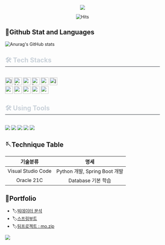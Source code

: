 <div align='center'>
  <p>
    <a href="https://github.com/zzzissu">
      <img src="https://capsule-render.vercel.app/api?type=venom&height=250&color=FFD1FA&text=zzzissu's%20Repository&fontColor=FFE1FA&fontSize=50&section=header&stroke=FFFFFF"/>
    </a>
  </p>
  
![Hits](https://hits.seeyoufarm.com/api/count/incr/badge.svg?url=https%3A%2F%2Fgithub.com%2Fzzzissu&count_bg=%23FFDAC7&title_bg=%23FFADAD&icon=github.svg&icon_color=%23E7E7E7&title=hits&edge_flat=false)

</div>

## 📌Github Stat and Languages
![Anurag's GitHub stats](https://github-readme-stats.vercel.app/api?username=zzzissu&theme=buefy&show_icons=true)

<div style="text-align: left;">
    <h2 style="border-bottom: 1px solid #21262d; color: #c9d1d9;"> 🛠️ Tech Stacks </h2> <br>
    <div style="margin: ; text-align: left;">
        <img height="25" src="https://img.shields.io/badge/Java-ED8B00?style=for-the-badge&logo=openjdk&logoColor=white" title="java"/>
        <img height="25" src="https://img.shields.io/badge/HTML-239120?style=for-the-badge&logo=html5&logoColor=white" title="html"/> 
        <img height="25" src="https://img.shields.io/badge/CSS-239120?&style=for-the-badge&logo=css3&logoColor=white" title="css"/> 
        <img height="25" src="https://img.shields.io/badge/Bootstrap-563D7C?style=for-the-badge&logo=bootstrap&logoColor=white" title="bootstrap"/> 
        <img height="25" src="https://img.shields.io/badge/Spring-6DB33F?style=for-the-badge&logo=spring&logoColor=white" title="spring"/>
        <img height="25" src="https://img.shields.io/badge/jQuery-0769AD?style=for-the-badge&logo=jquery&logoColor=white" title="jquery"/> <br>
        <img height="25" src="https://img.shields.io/badge/HTML5-E34F26?style=for-the-badge&logo=HTML5&logoColor=white">
        <img height="25" src="https://img.shields.io/badge/Javascript-F7DF1E?style=for-the-badge&logo=Javascript&logoColor=white">
        <img height="25" src="https://img.shields.io/badge/Python-3776AB?style=for-the-badge&logo=Python&logoColor=white">
        <img height="25" src="https://img.shields.io/badge/Spring Boot-6DB33F?style=for-the-badge&logo=Spring Boot&logoColor=white">
        <img height="25" src="https://img.shields.io/badge/Oracle-F80000?style=for-the-badge&logo=Oracle&logoColor=white">
    </div>
</div>

<div style="text-align: left;">
    <h2 style="border-bottom: 1px solid #21262d; color: #c9d1d9;"> 🛠️ Using Tools </h2> <br>
    <div style="margin: ; text-align: left;">
        <img src="https://img.shields.io/badge/Docker-2496ED?style=for-the-badge&logo=Docker&logoColor=white">
        <img src="https://img.shields.io/badge/Git-F05032?style=for-the-badge&logo=Git&logoColor=white">
        <img src="https://img.shields.io/badge/Github-181717?style=for-the-badge&logo=Github&logoColor=white">
        <img src="https://img.shields.io/badge/VS Code-007ACC?style=for-the-badge&logo=Visual Studio Code&logoColor=white">
        <img src="https://img.shields.io/badge/IntelliJ IDEA-000000?style=for-the-badge&logo=IntelliJ IDEA&logoColor=white">
    </div>
</div>
    <!-- <img height="25" src="" title=""/>  -->

## 🪡Technique Table
| 기술분류 | 명세 |
|:---:|:---:|
|Visual Studio Code|Python 개발, Spring Boot 개발|
|Oracle 21C| Database 기본 학습|

## 📑Portfolio
 - 🏷️[빅데이터 분석](https://github.com/zzzissu/bigdata-analysis2024) <br/>
 - 🏷️[스프링부트](https://github.com/zzzissu/basic-springboot-2024) <br/>
 - 🏷️[팀프로젝트 : mo.zip](https://github.com/PKNU-JavaStudy/mozip_backend)
  
  <p>
      <img src="https://capsule-render.vercel.app/api?type=waving&color=EFBEDE&height=150&section=footer" />
  </p>

